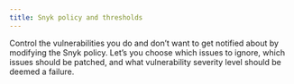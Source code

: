 ```yaml
---
title: Snyk policy and thresholds
---
```


Control the vulnerabilities you do and don’t want to get notified about by modifying the Snyk policy. Let’s you choose which issues to ignore, which issues should be patched, and what vulnerability severity level should be deemed a failure.
